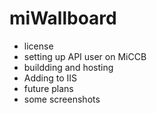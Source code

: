 # miWallboard

- license
- setting up API user on MiCCB
- buildding and hosting
- Adding to IIS
- future plans
- some screenshots
